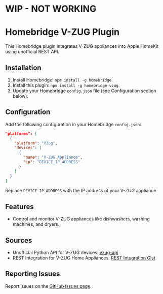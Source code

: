 # WIP - NOT WORKING

# Homebridge V-ZUG Plugin

This Homebridge plugin integrates V-ZUG appliances into Apple HomeKit using unofficial REST API.

## Installation

1. Install Homebridge: `npm install -g homebridge`.
2. Install this plugin: `npm install -g homebridge-vzug`.
3. Update your Homebridge `config.json` file (see Configuration section below).

## Configuration

Add the following configuration in your Homebridge `config.json`:

```json
"platforms": [
  {
    "platform": "VZug",
    "devices": [
      {
        "name": "V-ZUG Appliance",
        "ip": "DEVICE_IP_ADDRESS"
      }
    ]
  }
]
```

Replace `DEVICE_IP_ADDRESS` with the IP address of your V-ZUG appliance.

## Features

- Control and monitor V-ZUG appliances like dishwashers, washing machines, and dryers.

## Sources

- Unofficial Python API for V-ZUG devices: [vzug-api](https://github.com/mico-micic/vzug-api)
- REST Integration for V-ZUG Home Appliances: [REST Integration Gist](https://gist.github.com/MoritzBuetzer/6441d4045f989ef57aed915250bb4020)

## Reporting Issues

Report issues on the [GitHub issues page](https://github.com/rtuszik/homebridge-vzug/issues).
